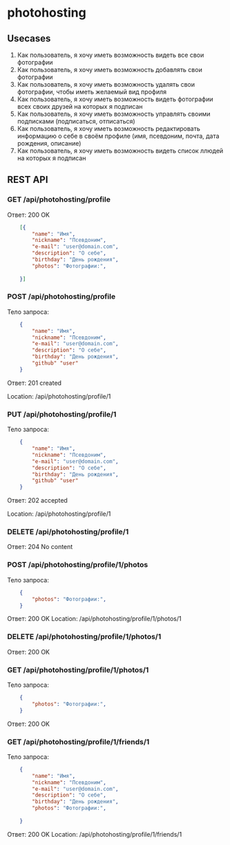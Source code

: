 # photohosting

## Usecases

1. Как пользователь, я хочу иметь возможность видеть все свои фотографии
1. Как пользователь, я хочу иметь возможность добавлять свои фотографии
1. Как пользователь, я хочу иметь возможность удалять свои фотографии, чтобы иметь желаемый вид профиля
1. Как пользователь, я хочу иметь возможность видеть фотографии всех своих друзей на которых я подписан
1. Как пользователь, я хочу иметь возможность управлять своими подписками (подписаться, отписаться)
1. Как пользователь, я хочу иметь возможность редактировать информацию о себе в своём профиле (имя, псевдоним, почта, дата рождения, описание)
1. Как пользователь, я хочу иметь возможность видеть список ллюдей на которых я подписан

## REST API

### GET /api/photohosting/profile

Ответ: 200 OK

```json
    [{
        "name": "Имя",
        "nickname": "Псевдоним",
        "e-mail": "user@domain.com",
        "description": "О себе",
        "birthday": "День рождения",
        "photos": "Фотографии:",
        
    }]

```

### POST /api/photohosting/profile

Тело запроса:

```json
    {
        "name": "Имя",
        "nickname": "Псевдоним",
        "e-mail": "user@domain.com",
        "description": "О себе",
        "birthday": "День рождения",
        "github" "user"
    }
```

Ответ: 201 created

Location: /api/photohosting/profile/1


 ###  PUT /api/photohosting/profile/1

Тело запроса:

```json
    {
        "name": "Имя",
        "nickname": "Псевдоним",
        "e-mail": "user@domain.com",
        "description": "О себе",
        "birthday": "День рождения",
        "github" "user"
    }
```

Ответ: 202 accepted

Location: /api/photohosting/profile/1



###  DELETE /api/photohosting/profile/1
Ответ: 204 No content


### POST /api/photohosting/profile/1/photos

Тело запроса:

```json
    {
        "photos": "Фотографии:",
    }
```

Ответ: 200 OK
Location: /api/photohosting/profile/1/photos/1


### DELETE /api/photohosting/profile/1/photos/1
Ответ: 200 OK



### GET /api/photohosting/profile/1/photos/1


Тело запроса:

```json
    {
        "photos": "Фотографии:",
    }
```
Ответ: 200 OK


### GET /api/photohosting/profile/1/friends/1


Тело запроса:

```json
    {
        "name": "Имя",
        "nickname": "Псевдоним",
        "e-mail": "user@domain.com",
        "description": "О себе",
        "birthday": "День рождения",
        "photos": "Фотографии:",
        
    }
 ```


Ответ: 200 OK
Location: /api/photohosting/profile/1/friends/1
